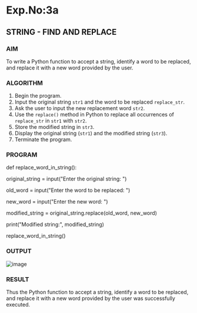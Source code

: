 # Exp.No:3a
## STRING - FIND AND REPLACE



### AIM  
To write a Python function to accept a string, identify a word to be replaced, and replace it with a new word provided by the user.



### ALGORITHM

1. Begin the program.  
2. Input the original string `str1` and the word to be replaced `replace_str`.  
3. Ask the user to input the new replacement word `str2`.  
4. Use the `replace()` method in Python to replace all occurrences of `replace_str` in `str1` with `str2`.  
5. Store the modified string in `str3`.  
6. Display the original string (`str1`) and the modified string (`str3`).  
7. Terminate the program.



### PROGRAM

def replace_word_in_string():
    
  original_string = input("Enter the original string: ")
    
    
  old_word = input("Enter the word to be replaced: ")
    
   
  new_word = input("Enter the new word: ")
    
    
  modified_string = original_string.replace(old_word, new_word)
    
    
  print("Modified string:", modified_string)


replace_word_in_string()

### OUTPUT
![image](https://github.com/user-attachments/assets/e8393cc0-4ae6-4a98-9bd3-22f8be81b7d3)


### RESULT
Thus the Python function to accept a string, identify a word to be replaced, and replace it with a new word provided by the user was successfully executed.
